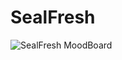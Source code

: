 # SealFresh
![SealFresh MoodBoard](https://github.com/user-attachments/assets/597f2403-38f6-4a9d-b756-50a294d96fdc)
